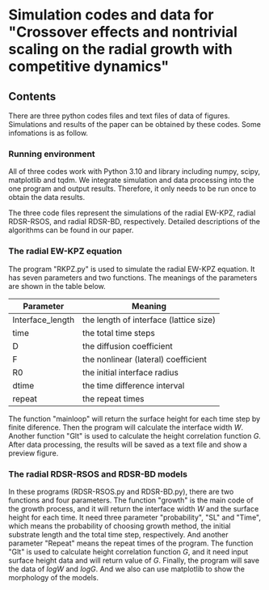 # Simulation codes and data for "Crossover effects and nontrivial scaling on the radial growth with competitive dynamics"

## Contents

There are three python codes files and text files of data of figures. Simulations and results of the paper can be obtained by these codes. Some infomations is as follow.

### Running environment

All of three codes work with Python 3.10 and library including numpy, scipy, matplotlib and tqdm. We integrate simulation and data processing into the one program and output results. Therefore, it only needs to be run once to obtain the data results.

The three code files represent the simulations of the radial EW-KPZ, radial RDSR-RSOS, and radial RDSR-BD, respectively. Detailed descriptions of the algorithms can be found in our paper.

### The radial EW-KPZ equation

The program "RKPZ.py" is used to simulate the radial EW-KPZ equation. It has seven parameters and two functions. The meanings of the parameters are shown in the table below.

| Parameter        | Meaning                                |
| ---------------- | -------------------------------------- |
| Interface_length | the length of interface (lattice size) |
| time             | the total time steps                   |
| D                | the diffusion coefficient              |
| F                | the nonlinear (lateral) coefficient    |
| R0               | the initial interface radius           |
| dtime            | the time difference interval           |
| repeat           | the repeat times                       |

The function "mainloop" will return the surface height for each time step by finite diference. Then the program will calculate the interface width *W*. Another function "Glt" is used to calculate the height correlation function *G*. After data processing, the results will be saved as a text file and show a preview figure.

### The radial  RDSR-RSOS and RDSR-BD models

In these programs (RDSR-RSOS.py and RDSR-BD.py), there are two functions and four parameters. The function "growth" is the main code of the growth process, and it will return the interface width *W* and the surface height for each time. It need three parameter "probability", "SL" and "Time", which means the probability of choosing growth method, the initial substrate length and the total time step, respectively. And another parameter "Repeat" means the repeat times of the program. The function "Glt" is used to calculate height correlation function *G*, and it need input surface height data and will return value of *G*. Finally, the program will save the data of *logW* and *logG*. And we also can use matplotlib to show the morphology of the models.
